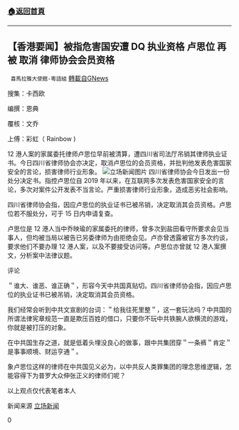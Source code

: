 ###  [:house:返回首頁](https://github.com/ourhimalayas/txt)
---

## 【香港要闻】被指危害国安遭 DQ 执业资格 卢思位 再被 取消 律师协会会员资格
` 喜馬拉雅大使館-粵語組` [轉載自GNews](https://gnews.org/zh-hans/818992/)

搜集：卡西欧

编撰：恩典

覆核：文乔

上傅：彩虹（ Rainbow )

12 港人案的家属委托律师卢思位早前被清算，遭四川省司法厅吊销其律师执业证书。今日四川省律师协会亦决定，取消卢思位的会员资格，并批判他发表危害国家安全的言论，损害律师行业形象。
![]()![](https://gnews.org/wp-content/uploads/2021/01/erick-1.jpg)立场新闻图片
四川省律师协会今日发出一份处分决定书。指控卢思位自 2019 年以来，在互联网多次发表危害国家安全的言论，多次对案件公开发表不当言论。严重损害律师行业形象，造成恶劣社会影响。

四川省律师协会指，因应卢思位的执业证书已被吊销，决定取消其会员资格。卢思位若不服处分，可于 15 日内申请复查。

卢思位是 12 港人当中乔映瑜的家属委托的律师，曾多次到盐田看守所要求会见当事人，但均被当局以被告已另委律师为由拒绝会见。卢亦曾透露被官方多次约谈，要求他们不要办理 12 港人案，以及不要接受访问等。卢思位亦曾就 12 港人案撰文，分析案中法律议题。

评论

＂谁大、谁恶、谁正确＂，形容今天中共国真贴切。四川省律师协会指，因应卢思位的执业证书已被吊销，决定取消其会员资格。

我们经常会听到中共文宣剧的台词：＂给我往死里整＂，这一套玩法吗？中共国的所谓法律宪章规范一直是欺压百姓的借口，只要你不玩中共铁腕人欲横流的游戏，你就是被打压的对象。

在中共国生存之道，就是低着头埋没良心的做事，跟中共集团穿＂一条裤＂肯定＂是事事顺境、财运亨通＂。

象卢思位这样的律师在中共国见义必为，以中共反人类罪集团的理念思维逻辑，怎能容得下为普罗大众伸张正义的律师们呢？

以上观点仅代表笔者本人

新闻来源 [立场新闻](https://www.thestandnews.com/politics/ab-12-%E6%B8%AF%E4%BA%BA%E6%A1%88-%E8%A2%AB%E6%8C%87%E5%25%208D%B1%E5%AE%B3%E5%9C%8B%E5%AE%89%E9%81%AD-dq-%E5%9F%B7%E6%A5%AD%E8%B3%87%E6%20%A0%BC-%E7%9B%A7%E6%80%9D%E4%BD%8D%E5%86%8D%E8%A2%AB%E5%8F%96%E6%B6%88%E5%25%20BE%8B%E5%B8%AB%E5%8D%94%E6%9C%83%E6%9C%83%E5%93%A1%E8%B3%87%E6%A0%BC/)

















0
